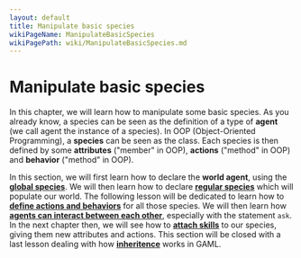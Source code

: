 ```yaml
---
layout: default
title: Manipulate basic species
wikiPageName: ManipulateBasicSpecies
wikiPagePath: wiki/ManipulateBasicSpecies.md
---
```


# Manipulate basic species

In this chapter, we will learn how to manipulate some basic species. As you already know, a species can be seen as the definition of a type of **agent** (we call agent the instance of a species). In OOP (Object-Oriented Programming), a **species** can be seen as the class. Each species is then defined by some **attributes** ("member" in OOP), **actions** ("method" in OOP) and **behavior** ("method" in OOP).

In this section, we will first learn how to declare the **world agent**, using the [**global species**](GlobalSpecies). We will then learn how to declare [**regular species**](RegularSpecies) which will populate our world. The following lesson will be dedicated to learn how to [**define actions and behaviors**](DefiningActionsAndBehaviors) for all those species. We will then learn how [**agents can interact between each other**](InteractionBetweenAgents), especially with the statement `ask`. In the next chapter then, we will see how to [**attach skills**](AttachingSkills) to our species, giving them new attributes and actions. This section will be closed with a last lesson dealing with how [**inheritence**](Inheritance) works in GAML.
